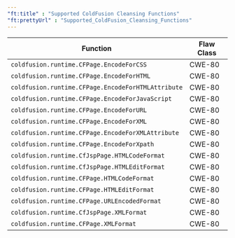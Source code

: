 ```yaml
---
"ft:title" : "Supported ColdFusion Cleansing Functions"
"ft:prettyUrl" : "Supported_ColdFusion_Cleansing_Functions"
---
```


|Function|Flaw Class|
|--------|----------|
|`coldfusion.runtime.CFPage.EncodeForCSS`|CWE-80|
|`coldfusion.runtime.CFPage.EncodeForHTML`|CWE-80|
|`coldfusion.runtime.CFPage.EncodeForHTMLAttribute`|CWE-80|
|`coldfusion.runtime.CFPage.EncodeForJavaScript`|CWE-80|
|`coldfusion.runtime.CFPage.EncodeForURL`|CWE-80|
|`coldfusion.runtime.CFPage.EncodeForXML`|CWE-80|
|`coldfusion.runtime.CFPage.EncodeForXMLAttribute`|CWE-80|
|`coldfusion.runtime.CFPage.EncodeForXpath`|CWE-80|
|`coldfusion.runtime.CfJspPage.HTMLCodeFormat`|CWE-80|
|`coldfusion.runtime.CfJspPage.HTMLEditFormat`|CWE-80|
|`coldfusion.runtime.CFPage.HTMLCodeFormat`|CWE-80|
|`coldfusion.runtime.CFPage.HTMLEditFormat`|CWE-80|
|`coldfusion.runtime.CFPage.URLEncodedFormat`|CWE-80|
|`coldfusion.runtime.CfJspPage.XMLFormat`|CWE-80|
|`coldfusion.runtime.CFPage.XMLFormat`|CWE-80|

